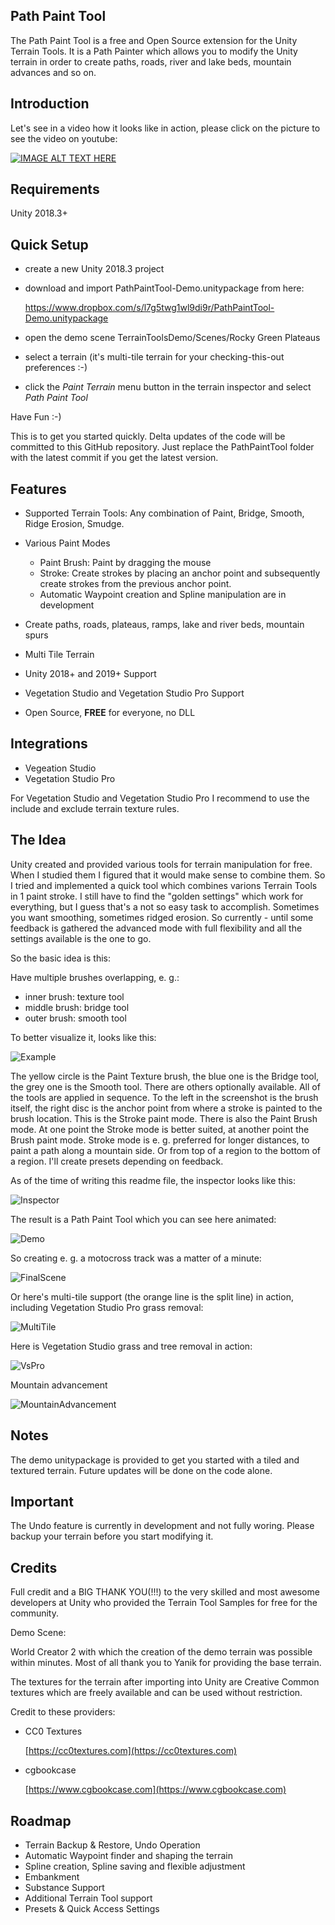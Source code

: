 


## **Path Paint Tool**

The Path Paint Tool is a free and Open Source extension for the Unity Terrain Tools. It is a Path Painter which allows you to modify the Unity terrain in order to create paths, roads, river and lake beds, mountain advances and so on.


## Introduction

Let's see in a video how it looks like in action, please click on the picture to see the video on youtube:

[![IMAGE ALT TEXT HERE](https://img.youtube.com/vi/K_XxgpzNZxc/0.jpg)](https://www.youtube.com/watch?v=K_XxgpzNZxc)
 
## Requirements

Unity 2018.3+

## Quick Setup

* create a new Unity 2018.3 project
* download and import PathPaintTool-Demo.unitypackage from here:

   https://www.dropbox.com/s/l7g5twg1wl9di9r/PathPaintTool-Demo.unitypackage
   
* open the demo scene TerrainToolsDemo/Scenes/Rocky Green Plateaus
* select a terrain (it's multi-tile terrain for your checking-this-out preferences :-)
* click the *Paint Terrain* menu button in the terrain inspector and select *Path Paint Tool*

Have Fun :-)

This is to get you started quickly. Delta updates of the code will be committed to this GitHub repository. Just replace the PathPaintTool folder with the latest commit if you get the latest version.

## Features
- Supported  Terrain Tools:
Any combination of Paint, Bridge, Smooth, Ridge Erosion, Smudge.

 - Various Paint Modes
 
   * Paint Brush: Paint by dragging the mouse
   * Stroke: Create strokes by placing an anchor point and subsequently create strokes from the previous anchor point.
   * Automatic Waypoint creation and Spline manipulation are in development
   
- Create paths, roads, plateaus, ramps, lake and river beds, mountain spurs
   
- Multi Tile Terrain

- Unity 2018+ and 2019+ Support

- Vegetation Studio and Vegetation Studio Pro Support

- Open Source, **FREE** for everyone, no DLL

 
## Integrations

 - Vegeation Studio 
 - Vegetation Studio Pro 

For Vegetation Studio and Vegetation Studio Pro I recommend to use the include and exclude terrain texture rules.
 
## The Idea

Unity created and provided various tools for terrain manipulation for free. When I studied them I figured that it would make sense to combine them. So I tried and implemented a quick tool which combines varions Terrain Tools in 1 paint stroke. I still have to find the "golden settings" which work for everything, but I guess that's a not so easy task to accomplish. Sometimes you want smoothing, sometimes ridged erosion. So currently - until some feedback is gathered the advanced mode with full flexibility and all the settings available is the one to go.

So the basic idea is this:  
  
Have multiple brushes overlapping, e. g.:
  
* inner brush: texture tool  
* middle brush: bridge tool  
* outer brush: smooth tool  
  
To better visualize it, looks like this:

![Example](https://github.com/Roland09/PathPaintTool/blob/master/Documentation/Screenshots/stroke-example.jpg)

The yellow circle is the Paint Texture brush, the blue one is the Bridge tool, the grey one is the Smooth tool. There are others optionally available. All of the tools are applied in sequence. To the left in the screenshot is the brush itself, the right disc is the anchor point from where a stroke is painted to the brush location. This is the Stroke paint mode. There is also the Paint Brush mode. At one point the Stroke mode is better suited, at another point the Brush paint mode. Stroke mode is e. g. preferred for longer distances, to paint a path along a mountain side. Or from top of a region to the bottom of a region. I'll create presets depending on feedback.

As of the time of writing this readme file, the inspector looks like this:

![Inspector](https://github.com/Roland09/PathPaintTool/blob/master/Documentation/Screenshots/inspector.jpg)

The result is a Path Paint Tool which you can see here animated:

![Demo](https://github.com/Roland09/PathPaintTool/blob/master/Documentation/Screenshots/pathpainttool-motocross-track.gif)

So creating e. g. a motocross track was a matter of a minute:

![FinalScene](https://github.com/Roland09/PathPaintTool/blob/master/Documentation/Screenshots/motocross-track.jpg)

Or here's multi-tile support (the orange line is the split line) in action, including Vegetation Studio Pro grass removal:

![MultiTile](https://github.com/Roland09/PathPaintTool/blob/master/Documentation/Screenshots/multi-tile-with-vspro.gif)

Here is Vegetation Studio grass and tree removal in action:

![VsPro](https://github.com/Roland09/PathPaintTool/blob/master/Documentation/Screenshots/vspro.gif)

Mountain advancement

![MountainAdvancement](https://github.com/Roland09/PathPaintTool/blob/master/Documentation/Screenshots/mountain-advance.gif)


## Notes

The demo unitypackage is provided to get you started with a tiled and textured terrain. Future updates will be done on the code alone.

## Important

The Undo feature is currently in development and not fully woring. Please backup your terrain before you start modifying it.

Credits
-------------------------------------
Full credit and a BIG THANK YOU(!!!) to the very skilled and most awesome developers at Unity who provided the Terrain Tool Samples for free for the community.

Demo Scene: 

World Creator 2 with which the creation of the demo terrain was possible within minutes. Most of all thank you to Yanik for providing the base terrain.

The textures for the terrain after importing into Unity are Creative Common textures which are freely available and can be used without restriction. 

Credit to these providers:

* CC0 Textures

	[https://cc0textures.com](https://cc0textures.com)

* cgbookcase

	[https://www.cgbookcase.com](https://www.cgbookcase.com)
	
## Roadmap

* Terrain Backup & Restore, Undo Operation
* Automatic Waypoint finder and shaping the terrain
* Spline creation, Spline saving and flexible adjustment
* Embankment
* Substance Support
* Additional Terrain Tool support
* Presets & Quick Access Settings

